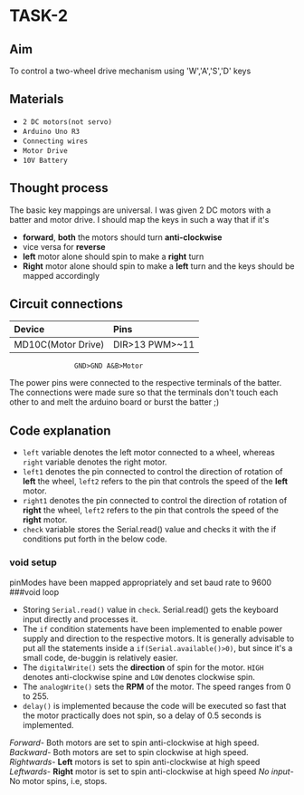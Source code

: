 # TASK-2
## Aim
To control a two-wheel drive mechanism using 'W','A','S','D' keys
## Materials
- `2 DC motors(not servo)`
- `Arduino Uno R3`
- `Connecting wires`
- `Motor Drive`
- `10V Battery`
## Thought process
The basic key mappings are universal. I was given 2 DC motors with a batter  and motor drive. I should map the keys in such a way that if it's 
- **forward**, **both** the motors should turn **anti-clockwise**
- vice versa for **reverse**
- **left** motor alone should spin to make a **right** turn
- **Right** motor alone should spin to make a **left** turn
and the keys should be mapped accordingly

## Circuit connections
|Device|Pins|
|:-----|:---|
|MD10C(Motor Drive)|DIR>13   PWM>~11|
                    GND>GND A&B>Motor
 The power pins were connected to the respective terminals of the batter. The connections were made sure so that the terminals don't touch each other to and melt the arduino board or burst the batter ;)

## Code explanation
- `left` variable denotes the left motor connected to a wheel, whereas `right` variable denotes the right motor.
- `left1` denotes the pin connected to control the direction of rotation of **left** the wheel, `left2` refers to the pin that controls the speed of the **left** motor.
- `right1` denotes the pin connected to control the direction of rotation of **right** the wheel, `left2` refers to the pin that controls the speed of the **right** motor.
- `check` variable stores the Serial.read() value and checks it with the if conditions put forth in the below code.
### void setup
pinModes have been mapped appropriately and set baud rate to 9600
###void loop
- Storing `Serial.read()` value in `check`. Serial.read() gets the keyboard input directly and processes it.
- The `if` condition statements have been implemented to enable power supply and direction to the respective motors. It is generally advisable to put all the statements inside a `if(Serial.available()>0)`, but since it's a small code, de-buggin is relatively easier.
- The `digitalWrite()` sets the **direction** of spin for the motor. `HIGH` denotes anti-clockwise spine and `LOW` denotes clockwise spin.
- The `analogWrite()` sets the **RPM** of the motor. The speed ranges from 0 to 255.
- `delay()` is implemented because the code will be executed so fast that the motor practically does not spin, so a delay of 0.5 seconds is implemented.

*Forward*- Both motors are set to spin anti-clockwise at high speed.
*Backward*- Both motors are set to spin clockwise at high speed.
*Rightwards*- **Left** motors is set to spin anti-clockwise at high speed
*Leftwards*- **Right** motor is set to spin anti-clockwise at high speed
*No input*- No motor spins, i.e, stops.

